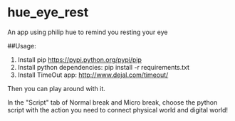 # hue_eye_rest
An app using philip hue to remind you resting your eye

##Usage: 
1) Install pip https://pypi.python.org/pypi/pip  
2) Install python dependencies: pip install -r requirements.txt  
3) Install TimeOut app: http://www.dejal.com/timeout/

Then you can play around with it. 

In the "Script" tab of Normal break and Micro break, choose the python script with the action you need to connect physical world and digital world!

